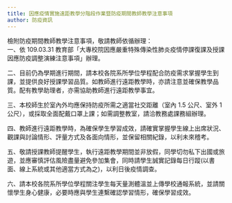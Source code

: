 ```yaml
---
title: 因應疫情實施遠距教學分階段作業暨防疫期間教師教學注意事項
author: 防疫資訊
---
```


檢附防疫期間教師教學注意事項，敬請教師依循辦理： <br>
一、依 109.03.31 教育部「大專校院因應嚴重特殊傳染性肺炎疫情停課復課及授課因應防疫調整演練注意事項」辦理。

二、目前仍為學期進行期間，請本校各院系所學位學程配合防疫需求掌握學生到課，並提供良好授課學習品質。如教師進行遠距教學時，亦請注意並確保教學品質。配有教學助理者，亦需協助教師進行遠距教學事宜。

三、本校師生於室內外均應保持防疫所需之適當社交距離（室內 1.5 公尺、室外 1 公尺），或採取全面配戴口罩上課；如需調整教室，請洽教務處課務組辦理。

四、教師進行遠距教學時，為確保學生學習成效，請確實掌握學生線上出席狀況、觀課與討論情形、評量方式及各面向情形，並保留相關紀錄，以利未來稽考。

五、敬請授課教師提醒學生，執行遠距教學期間並非放假，同學切勿私下出國或旅遊，並應審慎評估風險盡量避免參加集會，同時請學生誠實記錄每日行蹤(以書面、線上系統或其他適當方式為之)，以利日後疫情調查。

六、請本校各院系所學位學程關注學生每天量測體溫並上傳學校通報系統，並請關懷學生身心健康，必要時應與學生連繫確認學習情形，確保學習成效。
